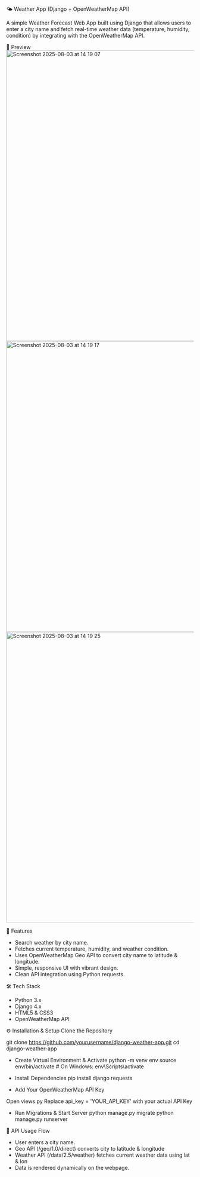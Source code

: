 🌤️ Weather App (Django + OpenWeatherMap API)

A simple Weather Forecast Web App built using Django that allows users to enter a city name and fetch real-time weather data (temperature, humidity, condition) by integrating with the OpenWeatherMap API.

📸 Preview
<img width="1440" height="779" alt="Screenshot 2025-08-03 at 14 19 07" src="https://github.com/user-attachments/assets/645b7799-d913-4316-b834-439750eecccd" />
<img width="1440" height="779" alt="Screenshot 2025-08-03 at 14 19 17" src="https://github.com/user-attachments/assets/a334b36f-be01-4c84-9076-96e3680da4a7" />
<img width="1440" height="778" alt="Screenshot 2025-08-03 at 14 19 25" src="https://github.com/user-attachments/assets/308b3092-db63-4373-b563-fba9f5f74cda" />

🚀 Features

* Search weather by city name.
* Fetches current temperature, humidity, and weather condition.
* Uses OpenWeatherMap Geo API to convert city name to latitude & longitude.
* Simple, responsive UI with vibrant design.
* Clean API integration using Python requests.

🛠️ Tech Stack
* Python 3.x
* Django 4.x
* HTML5 & CSS3
* OpenWeatherMap API

⚙️ Installation & Setup
Clone the Repository

git clone https://github.com/yourusername/django-weather-app.git
cd django-weather-app

* Create Virtual Environment & Activate 
python -m venv env
source env/bin/activate  # On Windows: env\Scripts\activate

* Install Dependencies
pip install django requests

* Add Your OpenWeatherMap API Key

Open views.py
Replace api_key = 'YOUR_API_KEY' with your actual API Key

* Run Migrations & Start Server
python manage.py migrate
python manage.py runserver


🧩 API Usage Flow
* User enters a city name.
* Geo API (/geo/1.0/direct) converts city to latitude & longitude
* Weather API (/data/2.5/weather) fetches current weather data using lat & lon
* Data is rendered dynamically on the webpage.
